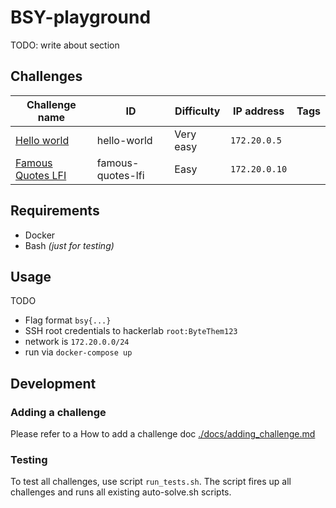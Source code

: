 # BSY-playground

TODO: write about section

## Challenges


| Challenge name                            | ID            |  Difficulty  | IP address   | Tags  |
|-------------------------------------------|---------------|--------------|--------------|-------|
| [Hello world](./challenges/hello-world/)  | hello-world   | Very easy    | `172.20.0.5` |       |
| [Famous Quotes LFI](./challengesfamous-quotes-lfi/)  | famous-quotes-lfi   | Easy    | `172.20.0.10` |       |


## Requirements

* Docker
* Bash _(just for testing)_

## Usage

TODO

* Flag format `bsy{...}`
* SSH root credentials to hackerlab `root:ByteThem123`
* network is `172.20.0.0/24`
* run via `docker-compose up`

## Development

### Adding a challenge

Please refer to a How to add a challenge doc [./docs/adding_challenge.md](./docs/adding_challenge.md)

### Testing

To test all challenges, use script `run_tests.sh`. The script fires up all challenges and runs all existing auto-solve.sh scripts.
